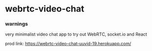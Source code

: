 # webrtc-video-chat
### warnings
very minimalist video chat app to try out WebRTC, socket.io and React

prod link: https://webrtc-video-chat-uuvid-19.herokuapp.com/
